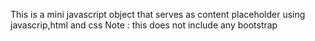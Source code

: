 This is a mini javascript object that serves as content placeholder using javascrip,html and css
Note : this does not include any bootstrap